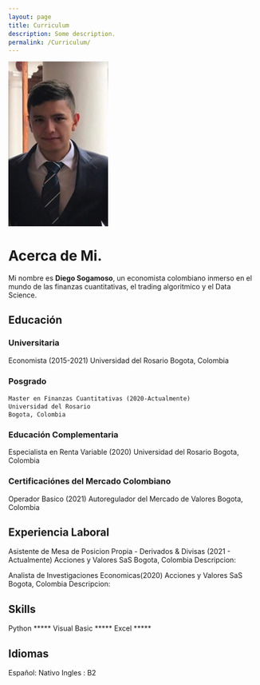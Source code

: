 ```yaml
---
layout: page
title: Curriculum
description: Some description.
permalink: /Curriculum/
---
```


<img class="img-rounded" src="/assets/img/uploads/diego foto 4x4.jpg" alt="Diego Sogamoso" width="200">

# Acerca de Mi.

Mi nombre es **Diego Sogamoso**, un economista colombiano inmerso en el mundo de las finanzas cuantitativas, el trading algoritmico y el Data Science.

## Educación

### Universitaria

Economista (2015-2021)
Universidad del Rosario
Bogota, Colombia

### Posgrado

    Master en Finanzas Cuantitativas (2020-Actualmente)
    Universidad del Rosario
    Bogota, Colombia

### Educación Complementaria

 Especialista en Renta Variable (2020)
 Universidad del Rosario
 Bogota, Colombia
    
### Certificaciónes del Mercado Colombiano

 Operador Basico (2021)
 Autoregulador del Mercado de Valores
 Bogota, Colombia

## Experiencia Laboral
  
 Asistente de Mesa de Posicion Propia  - Derivados & Divisas (2021 - Actualmente)
 Acciones y Valores SaS
 Bogota, Colombia
 Descripcion:
    
 Analista de Investigaciones Economicas(2020)
 Acciones y Valores SaS
 Bogota, Colombia
 Descripcion:

## Skills

 Python  *****
 Visual Basic *****
 Excel      *****
    
 ## Idiomas

 Español:  Nativo
 Ingles :    B2
    
    




